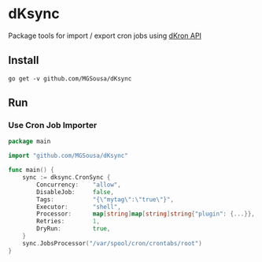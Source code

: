 # dKsync

Package tools for import / export cron jobs using [dKron API](https://github.com/distribworks/dkron) 

## Install
```shell script
go get -v github.com/MGSousa/dKsync
```

## Run

### Use Cron Job Importer
```go
package main

import "github.com/MGSousa/dKsync"

func main() {
	sync := dksync.CronSync {
		Concurrency:    "allow",
		DisableJob:     false,
		Tags:           "{\"mytag\":\"true\"}",
		Executor:       "shell",
		Processor: 	    map[string]map[string]string{"plugin": {...}},
		Retries:      	1,
		DryRun: 	    true,
	}
	sync.JobsProcessor("/var/spool/cron/crontabs/root")
}
```
